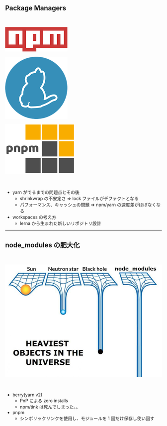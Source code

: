 <!-- section-title: Package Managers -->

## Package Managers

<br />

<!-- block-start: grid, images -->

![](../images/npm.png)

![](../images/yarn.png)

![](../images/pnpm.png)

<!-- block-end -->

<br />

- yarn がでるまでの問題点とその後
  - shrinkwrap の不安定さ => lock ファイルがデファクトとなる
  - パフォーマンス、キャッシュの問題 => npm/yarn の速度差がほぼなくなる
- workspaces の考え方
  - lerna から生まれた新しいリポジトリ設計

---

## node_modules の肥大化

<br />

![](../images/node_modules.jpg)

<br />

- berry(yarn v2)
  - PnP による zero installs
  - npm/tink は死んでしまった。。
- pnpm
  - シンボリックリンクを使用し、モジュールを 1 回だけ保存し使い回す

